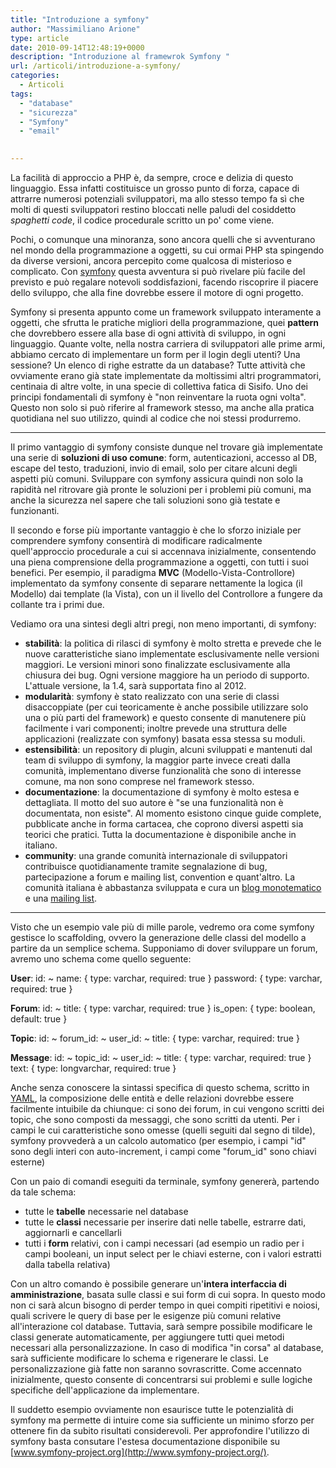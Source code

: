 ```yaml
---
title: "Introduzione a symfony"
author: "Massimiliano Arione"
type: article
date: 2010-09-14T12:48:19+0000
description: "Introduzione al framewrok Symfony "
url: /articoli/introduzione-a-symfony/
categories:
  - Articoli
tags:
  - "database"
  - "sicurezza"
  - "Symfony"
  - "email"

  
---
```

 La facilità di approccio a PHP è, da sempre, croce e delizia di questo linguaggio. Essa infatti costituisce un grosso punto di forza, capace di attrarre numerosi potenziali sviluppatori, ma allo stesso tempo fa sì che molti di questi sviluppatori restino bloccati nelle paludi del cosiddetto *spaghetti code*, il codice procedurale scritto un po' come viene.

 Pochi, o comunque una minoranza, sono ancora quelli che si avventurano nel mondo della programmazione a oggetti, su cui ormai PHP sta spingendo da diverse versioni, ancora percepito come qualcosa di misterioso e complicato. Con [symfony](http://www.symfony-project.org/) questa avventura si può rivelare più facile del previsto e può regalare notevoli soddisfazioni, facendo riscoprire il piacere dello sviluppo, che alla fine dovrebbe essere il motore di ogni progetto.

 Symfony si presenta appunto come un framework sviluppato interamente a oggetti, che sfrutta le pratiche migliori della programmazione, quei **pattern** che dovrebbero essere alla base di ogni attività di sviluppo, in ogni linguaggio. Quante volte, nella nostra carriera di sviluppatori alle prime armi, abbiamo cercato di implementare un form per il login degli utenti? Una sessione? Un elenco di righe estratte da un database? Tutte attività che ovviamente erano già state implementate da moltissimi altri programmatori, centinaia di altre volte, in una specie di collettiva fatica di Sisifo. Uno dei principi fondamentali di symfony è "non reinventare la ruota ogni volta". Questo non solo si può riferire al framework stesso, ma anche alla pratica quotidiana nel suo utilizzo, quindi al codice che noi stessi produrremo.

- - - - - -

 Il primo vantaggio di symfony consiste dunque nel trovare già implementate una serie di **soluzioni di uso comune**: form, autenticazioni, accesso al DB, escape del testo, traduzioni, invio di email, solo per citare alcuni degli aspetti più comuni. Sviluppare con symfony assicura quindi non solo la rapidità nel ritrovare già pronte le soluzioni per i problemi più comuni, ma anche la sicurezza nel sapere che tali soluzioni sono già testate e funzionanti.

 Il secondo e forse più importante vantaggio è che lo sforzo iniziale per comprendere symfony consentirà di modificare radicalmente quell'approccio procedurale a cui si accennava inizialmente, consentendo una piena comprensione della programmazione a oggetti, con tutti i suoi benefici. Per esempio, il paradigma **MVC** (Modello-Vista-Controllore) implementato da symfony consente di separare nettamente la logica (il Modello) dai template (la Vista), con un il livello del Controllore a fungere da collante tra i primi due.

 Vediamo ora una sintesi degli altri pregi, non meno importanti, di symfony:

- **stabilità**: la politica di rilasci di symfony è molto stretta e prevede che le nuove caratteristiche siano implementate esclusivamente nelle versioni maggiori. Le versioni minori sono finalizzate esclusivamente alla chiusura dei bug. Ogni versione maggiore ha un periodo di supporto. L'attuale versione, la 1.4, sarà supportata fino al 2012.
- **modularità**: symfony è stato realizzato con una serie di classi disaccoppiate (per cui teoricamente è anche possibile utilizzare solo una o più parti del framework) e questo consente di manutenere più facilmente i vari componenti; inoltre prevede una struttura delle applicazioni (realizzate con symfony) basata essa stessa su moduli.
- **estensibilità**: un repository di plugin, alcuni sviluppati e mantenuti dal team di sviluppo di symfony, la maggior parte invece creati dalla comunità, implementano diverse funzionalità che sono di interesse comune, ma non sono comprese nel framework stesso.
- **documentazione**: la documentazione di symfony è molto estesa e dettagliata. Il motto del suo autore è "se una funzionalità non è documentata, non esiste". Al momento esistono cinque guide complete, pubblicate anche in forma cartacea, che coprono diversi aspetti sia teorici che pratici. Tutta la documentazione è disponibile anche in italiano.
- **community**: una grande comunità internazionale di sviluppatori contribuisce quotidianamente tramite segnalazione di bug, partecipazione a forum e mailing list, convention e quant'altro. La comunità italiana è abbastanza sviluppata e cura un [blog monotematico](http://www.symfony.it) e una [mailing list](http://groups.google.com/group/symfony-it).
 
- - - - - -

 Visto che un esempio vale più di mille parole, vedremo ora come symfony gestisce lo scaffolding, ovvero la generazione delle classi del modello a partire da un semplice schema. Supponiamo di dover sviluppare un forum, avremo uno schema come quello seguente:

 **User**:
 id: ~
 name: { type: varchar, required: true }
 password: { type: varchar, required: true }

 **Forum**:
 id: ~
 title: { type: varchar, required: true }
 is\_open: { type: boolean, default: true }

 **Topic**:
 id: ~
 forum\_id: ~
 user\_id: ~
 title: { type: varchar, required: true }

 **Message**: 
 id: ~
 topic\_id: ~
 user\_id: ~
 title: { type: varchar, required: true }
 text: { type: longvarchar, required: true }

 Anche senza conoscere la sintassi specifica di questo schema, scritto in [YAML](http://www.symfony-project.org/reference/1_4/it/02-YAML), la composizione delle entità e delle relazioni dovrebbe essere facilmente intuibile da chiunque: ci sono dei forum, in cui vengono scritti dei topic, che sono composti da messaggi, che sono scritti da utenti. Per i campi le cui caratteristiche sono omesse (quelli seguiti dal segno di tilde), symfony provvederà a un calcolo automatico (per esempio, i campi "id" sono degli interi con auto-increment, i campi come "forum\_id" sono chiavi esterne)

 Con un paio di comandi eseguiti da terminale, symfony genererà, partendo da tale schema:

- tutte le **tabelle** necessarie nel database
- tutte le **classi** necessarie per inserire dati nelle tabelle, estrarre dati, aggiornarli e cancellarli
- tutti i **form** relativi, con i campi necessari (ad esempio un radio per i campi booleani, un input select per le chiavi esterne, con i valori estratti dalla tabella relativa)
 
 Con un altro comando è possibile generare un'**intera interfaccia di amministrazione**, basata sulle classi e sui form di cui sopra. In questo modo non ci sarà alcun bisogno di perder tempo in quei compiti ripetitivi e noiosi, quali scrivere le query di base per le esigenze più comuni relative all'interazione col database. Tuttavia, sarà sempre possibile modificare le classi generate automaticamente, per aggiungere tutti quei metodi necessari alla personalizzazione. In caso di modifica "in corsa" al database, sarà sufficiente modificare lo schema e rigenerare le classi. Le personalizzazione già fatte non saranno sovrascritte. Come accennato inizialmente, questo consente di concentrarsi sui problemi e sulle logiche specifiche dell'applicazione da implementare.

 Il suddetto esempio ovviamente non esaurisce tutte le potenzialità di symfony ma permette di intuire come sia sufficiente un minimo sforzo per ottenere fin da subito risultati considerevoli. Per approfondire l'utilizzo di symfony basta consutare l'estesa documentazione disponibile su [www.symfony-project.org](http://www.symfony-project.org/).